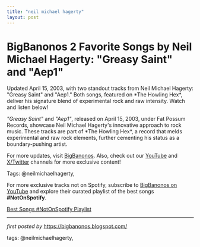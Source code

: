 ```yaml
---
title: "neil michael hagerty"
layout: post
---
```

<!-- Title of the Post -->
<h1 >BigBanonos 2 Favorite Songs by Neil Michael Hagerty: "Greasy Saint" and "Aep1"</h1> <!-- Introductory Text -->
<p >Updated April 15, 2003, with two standout tracks from Neil Michael Hagerty: "Greasy Saint" and "Aep1." Both songs, featured on *The Howling Hex*, deliver his signature blend of experimental rock and raw intensity. Watch and listen below!</p> <!-- Song Information -->
<div > <p><em>"Greasy Saint"</em> and <em>"Aep1"</em>, released on April 15, 2003, under Fat Possum Records, showcase Neil Michael Hagerty's innovative approach to rock music. These tracks are part of *The Howling Hex*, a record that melds experimental and raw rock elements, further cementing his status as a boundary-pushing artist.</p>
</div> <!-- Footer Links -->
<div > <p>For more updates, visit <a href="https://bigbanonos.blogspot.com/" target="_blank">BigBanonos</a>. Also, check out our <a href="https://www.youtube.com/@BigBanonos" target="_blank">YouTube</a> and <a href="https://x.com/bigbanonos" target="_blank">X/Twitter</a> channels for more exclusive content!</p>
</div> <!-- Tags -->
<p >Tags: @neilmichaelhagerty,</p>


<!--Subscribe and Playlist Links-->
<div>
    <p>For more exclusive tracks not on Spotify, subscribe to <a href="https://www.youtube.com/@BigBanonos" target="_blank">BigBanonos on YouTube</a> and explore their curated playlist of the best songs <strong>#NotOnSpotify</strong>.</p>
    <p><a href="https://www.youtube.com/playlist?list=PLtuNtuTatqI0kFahUCbtbfenC_ET5O_tr" target="_blank">Best Songs #NotOnSpotify Playlist<br /></a></p></div>

<hr />

<p><em>first posted by</em> <a href="https://bigbanonos.blogspot.com/" rel="noopener" target="_new">https://bigbanonos.blogspot.com/</a></p>

<p>tags: @neilmichaelhagerty,</p>
